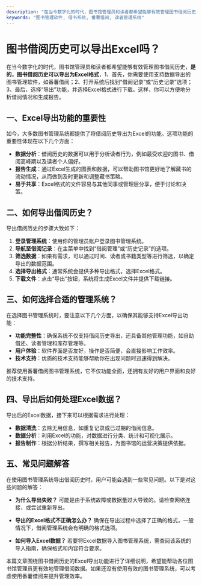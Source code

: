 ```yaml
---
description: "在当今数字化的时代，图书馆管理员和读者都希望能够有效管理图书借阅历史，**是的，图书借阅历史可以导出为Excel格式**，1、首先，你需要使用支持数据导出的图书管理软件，如番薯借阅；2、打开系统后找到“借阅记录”或“历史记录”选项；3、最后，选择“导出”功能，并选择Excel格式进行下载。这样，你可以方便地分析借阅情况和生成报告。"
keywords: "图书管理软件, 借书系统, 番薯借阅, 读者管理系统"
---
```

# 图书借阅历史可以导出Excel吗？

在当今数字化的时代，图书馆管理员和读者都希望能够有效管理图书借阅历史，**是的，图书借阅历史可以导出为Excel格式**，1、首先，你需要使用支持数据导出的图书管理软件，如番薯借阅；2、打开系统后找到“借阅记录”或“历史记录”选项；3、最后，选择“导出”功能，并选择Excel格式进行下载。这样，你可以方便地分析借阅情况和生成报告。

## 一、Excel导出功能的重要性

如今，大多数图书管理系统都提供了将借阅历史导出为Excel的功能。这项功能的重要性体现在以下几个方面：

- **数据分析**：借阅历史的数据可以用于分析读者行为，例如最受欢迎的图书、借阅高峰期以及读者个人偏好。
- **报告生成**：通过Excel生成的图表和数据，可以帮助图书馆更好地了解藏书的流动情况，从而做到及时更新和调整藏书策略。
- **易于共享**：Excel格式的文件容易与其他同事或管理层分享，便于讨论和决策。

## 二、如何导出借阅历史？

导出借阅历史的步骤大致如下：

1. **登录管理系统**：使用你的管理员账户登录图书管理系统。
2. **导航至借阅记录**：在主菜单中找到“借阅管理”或“历史记录”的选项。
3. **筛选数据**：如果有需求，可以通过时间、读者或书籍类型等进行筛选，以确定导出的数据范围。
4. **选择导出格式**：通常系统会提供多种导出格式，选择Excel格式。
5. **下载文件**：点击“导出”按钮，系统将生成Excel文件并提供下载链接。

## 三、如何选择合适的管理系统？

在选择图书管理系统时，要注意以下几个方面，以确保其能够支持Excel导出功能：

- **功能完整性**：确保系统不仅支持借阅历史导出，还具备其他管理功能，如自助借还、读者管理和库存管理等。
- **用户体验**：软件界面是否友好，操作是否简便，会直接影响工作效率。
- **技术支持**：优质的技术支持能够帮助你在出现问题时迅速得到解决。

推荐使用番薯借阅图书管理系统，它不仅功能全面，还拥有友好的用户界面和良好的技术支持。

## 四、导出后如何处理Excel数据？

导出后的Excel数据，接下来可以根据需求进行处理：

- **数据清洗**：去除无用信息，如重复记录或已过期的借阅信息。
- **数据分析**：利用Excel的功能，对数据进行分类、统计和可视化展示。
- **报告制作**：根据分析结果，撰写相关报告，为图书馆的运营决策提供依据。

## 五、常见问题解答

在使用图书管理系统导出借阅历史时，用户可能会遇到一些常见问题。以下是对这些问题的解答：

- **为什么导出失败？**
  可能是由于系统故障或数据量过大导致的。请检查网络连接，或尝试重新导出。
  
- **导出的Excel格式不正确怎么办？**
  确保在导出过程中选择了正确的格式，一般情况下，借阅管理系统会有明确的格式选项。

- **如何导入Excel数据？**
  若要将Excel数据导入图书管理系统，需查阅该系统的导入指南，确保格式和内容符合要求。

本篇文章围绕图书借阅历史的Excel导出功能进行了详细说明，希望能帮助各位图书馆管理员更有效地管理借阅数据。如果还没有使用有效的图书管理系统，可以考虑使用番薯借阅来提升管理效率。
